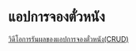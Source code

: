 # แอปการจองตั๋วหนัง
[วิดีโอการรันผลของแอปการจองตั๋วหนัง(CRUD)](https://drive.google.com/file/d/1W8kVI6C27v88NkZjKoiXaLh-2wWz0hTj/view?usp=sharing)
